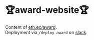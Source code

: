 # :trophy:award-website:trophy:
Content of [eth.ec/award](eth.ec/award).<br>
Deployment via `/deploy award` on [slack](ethec.slack.com).
